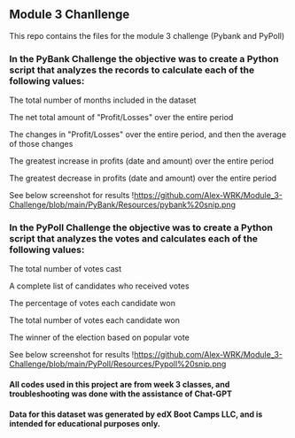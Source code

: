 ## Module 3 Chanllenge

This repo contains the files for the module 3 challenge (Pybank and PyPoll)

### In the PyBank Challenge the objective was to create a Python script that analyzes the records to calculate each of the following values:

The total number of months included in the dataset

The net total amount of "Profit/Losses" over the entire period

The changes in "Profit/Losses" over the entire period, and then the average of those changes

The greatest increase in profits (date and amount) over the entire period

The greatest decrease in profits (date and amount) over the entire period

See below screenshot for results
!https://github.com/Alex-WRK/Module_3-Challenge/blob/main/PyBank/Resources/pybank%20snip.png

### In the PyPoll Challenge the objective was to create a Python script that analyzes the votes and calculates each of the following values:

The total number of votes cast

A complete list of candidates who received votes

The percentage of votes each candidate won

The total number of votes each candidate won

The winner of the election based on popular vote

See below screenshot for results
!https://github.com/Alex-WRK/Module_3-Challenge/blob/main/PyPoll/Resources/Pypoll%20snip.png

#### All codes used in this project are from week 3 classes, and troubleshooting was done with the assistance of Chat-GPT

#### Data for this dataset was generated by edX Boot Camps LLC, and is intended for educational purposes only.
